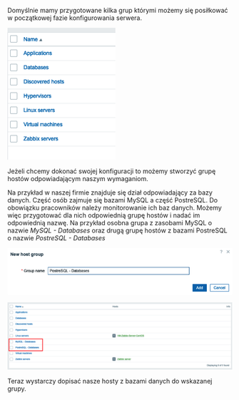 Domyślnie mamy przygotowane kilka grup którymi możemy się posiłkować w początkowej fazie konfigurowania serwera.

![Zabbix](/grafiki/host_group1.png)

Jeżeli chcemy dokonać swojej konfiguracji to możemy stworzyć grupę hostów odpowiadającym naszym wymaganiom.

Na przykład w naszej firmie znajduje się dział odpowiadający za bazy danych. Część osób zajmuje się bazami MySQL a część PostreSQL. Do obowiązku pracowników należy monitorowanie ich baz danych. Możemy więc przygotować dla nich odpowiednią grupę hostów i nadać im odpowiednią nazwę. Na przykład osobna grupa z zasobami MySQL o nazwie *MySQL - Databases* oraz drugą grupę hostów z bazami PostreSQL o nazwie *PostreSQL - Databases*

![Zabbix](/grafiki/host_group2.png)

![Zabbix](/grafiki/host_group3.png)

Teraz wystarczy dopisać nasze hosty z bazami danych do wskazanej grupy. 

